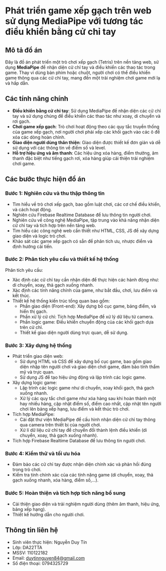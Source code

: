 # Phát triển game xếp gạch trên web sử dụng MediaPipe với tương tác điều khiển bằng cử chỉ tay

## Mô tả đồ án

Đây là đồ án phát triển một trò chơi xếp gạch (Tetris) trên nền tảng web, sử dụng **MediaPipe** để nhận diện cử chỉ tay và điều khiển các thao tác trong game. Thay vì dùng bàn phím hoặc chuột, người chơi có thể điều khiển game thông qua các cử chỉ tay, mang đến một trải nghiệm chơi game mới lạ và hấp dẫn.

## Các tính năng chính

- **Điều khiển bằng cử chỉ tay**: Sử dụng MediaPipe để nhận diện các cử chỉ tay và sử dụng chúng để điều khiển các thao tác như xoay, di chuyển và rơi gạch.
- **Chơi game xếp gạch**: Trò chơi hoạt động theo các quy tắc truyền thống của game xếp gạch, nơi người chơi phải xếp các khối gạch vào các ô để xóa các dòng hoàn chỉnh.
- **Giao diện người dùng thân thiện**: Giao diện được thiết kế đơn giản và dễ sử dụng với các thông tin về điểm số và level.
- **Hỗ trợ hiệu ứng và âm thanh**: Các hiệu ứng xóa hàng, điểm thưởng, âm thanh đặc biệt như tiếng gạch rơi, xóa hàng giúp cải thiện trải nghiệm chơi game.
## Các bước thực hiện đồ án
### Bước 1: Nghiên cứu và thu thập thông tin
- Tìm hiểu về trò chơi xếp gạch, bao gồm luật chơi, các cơ chế điều khiển, và cách hoạt động.  
- Nghiên cứu Firebase Realtime Database để lưu thông tin người chơi.  
- Nghiên cứu về công nghệ MediaPipe, tập trung vào khả năng nhận diện cử chỉ tay và tích hợp trên nền tảng web.  
- Tìm hiểu các công nghệ web cần thiết như HTML, CSS, JS để xây dựng giao diện và logic trò chơi.  
- Khảo sát các game xếp gạch có sẵn để phân tích ưu, nhược điểm và định hướng cải tiến.
### Bước 2: Phân tích yêu cầu và thiết kế hệ thống
Phân tích yêu cầu:  
- Xác định các cử chỉ tay cần nhận diện để thực hiện các hành động như: di chuyển, xoay, thả gạch xuống nhanh.  
- Xác định các tính năng chính của game, như bắt đầu, chơi, lưu điểm và kết thúc.  
- Thiết kế hệ thống kiến trúc tổng quan bao gồm:  
	+ Phần giao diện (Front-end): Xây dựng bố cục game, bảng điểm, và hiển thị gạch.  
	+ Phần xử lý cử chỉ: Tích hợp MediaPipe để xử lý dữ liệu từ camera.  
	+ Phần logic game: Điều khiển chuyển động của các khối gạch dựa trên cử chỉ.  
	+ Thiết kế giao diện người dùng trực quan, dễ sử dụng.  
### Bước 3: Xây dựng hệ thống
- Phát triển giao diện web:  
	+ Sử dụng HTML và CSS để xây dựng bố cục game, bao gồm giao diện nhập tên người chơi và giao diện chơi game, đảm bảo tính thẩm mỹ và trực quan.  
	+ Sử dụng JS để tạo hiệu ứng động và lập trình các logic game.  
- Xây dựng logic game:  
	+ Lập trình các logic game như di chuyển, xoay khối gạch, thả gạch xuống nhanh.  
 	+ Xử lý các quy tắc chơi game như xóa hàng sau khi hoàn thành một hay nhiều hàng, cập nhật điểm số, điểm cao nhất, cập nhật tên người chơi lên bảng xếp hạng, lưu điểm và kết thúc trò chơi.  
- Tích hợp MediaPipe:  
	+ Cài đặt thư viện MediaPipe để cấu hình nhận diện cử chỉ tay thông qua camera trên thiết bị của người chơi.  
	+ Xử lí dữ liệu cử chỉ tay để chuyển đổi thành lệnh điều khiển (di chuyển, xoay, thả gạch xuống nhanh).  
- Tích hợp Firebase Realtime Database để lưu thông tin người chơi.  
### Bước 4: Kiểm thử và tối ưu hóa  
- Đảm bảo các cử chỉ tay được nhận diện chính xác và phản hồi đúng trong trò chơi.  
- Kiểm tra tính chính xác của các tính năng game (di chuyển, xoay, thả gạch xuống nhanh, xóa hàng, điểm số,…).  
### Bước 5: Hoàn thiện và tích hợp tích năng bổ sung  
- Cải thiện giao diện và trải nghiệm người dùng (thêm âm thanh, hiệu ứng, bảng xếp hạng).  
- Thiết kế hướng dẫn cho người chơi.  
## Thông tin liên hệ
- Sinh viên thực hiện: Nguyễn Duy Tín  
- Lớp: DA22TTA  
- MSSV: 110122182  
- Email: duytinnguyen84@gmail.com  
- Số điện thoại: 0794325729


